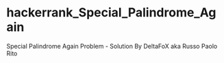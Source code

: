 # hackerrank_Special_Palindrome_Again
Special Palindrome Again Problem - Solution By DeltaFoX aka Russo Paolo Rito 
